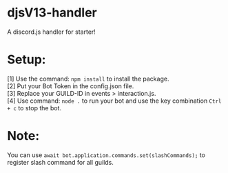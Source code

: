 # djsV13-handler
A discord.js handler for starter!

# Setup:
[1] Use the command: `npm install` to install the package.  
[2] Put your Bot Token in the config.json file.  
[3] Replace your GUILD-ID in events > interaction.js.  
[4] Use command: `node .` to run your bot and use the key combination `Ctrl + c` to stop the bot.  

# Note:
You can use `await bot.application.commands.set(slashCommands);` to register slash command for all guilds.


